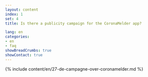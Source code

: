 ```yaml
---
layout: content
index: 1
set: 4
title: Is there a publicity campaign for the CoronaMelder app?

lang: en
categories:
- en
- faq
showBreadCrumbs: true
showContact: true
---
```

{% include content/en/27-de-campagne-over-coronamelder.md %}
